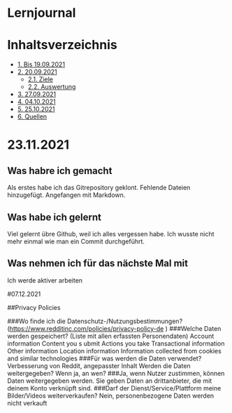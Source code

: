 # Lernjournal  <!-- omit in toc -->

# Inhaltsverzeichnis  <!-- omit in toc -->
- [1. Bis 19.09.2021](#1-bis-19092021)
- [2. 20.09.2021](#2-20092021)
  - [2.1. Ziele](#21-ziele)
  - [2.2. Auswertung](#22-auswertung)
- [3. 27.09.2021](#3-27092021)
- [4. 04.10.2021](#4-04102021)
- [5. 25.10.2021](#5-25102021)
- [6. Quellen](#6-quellen)

# 23.11.2021

## Was habre ich gemacht

Als erstes habe ich das Gitrepository geklont. 
Fehlende Dateien hinzugefügt.
Angefangen mit Markdown.

## Was habe ich gelernt 

Viel gelernt übre Github, weil ich alles vergessen habe. Ich wusste nicht mehr einmal wie man ein Commit durchgeführt.

## Was nehmen ich für das nächste Mal mit

Ich werde aktiver arbeiten 




#07.12.2021

##Privacy Policies

  ###Wo finde ich die Datenschutz-/Nutzungsbestimmungen?
  (https://www.redditinc.com/policies/privacy-policy-de )
  ###Welche Daten werden gespeichert? (Liste mit allen erfassten Personendaten)
    Account information
    Content you s
    ubmit
    Actions you take
    Transactional information
    Other information
    Location information
    Information collected from cookies and similar technologies
  ###Für was werden die Daten verwendet?
    Verbesserung von Reddit, angepasster Inhalt
    Werden die Daten weitergegeben? Wenn ja, an wen?
  ###Ja, wenn Nutzer zustimmen, können Daten weitergegeben werden.
    Sie geben Daten an drittanbieter, die mit deinem Konto verknüpft sind.
  ###Darf der Dienst/Service/Plattform meine Bilder/Videos weiterverkaufen?
    Nein, personenbezogene Daten werden nicht verkauft

